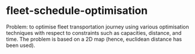 # fleet-schedule-optimisation

Problem: to optimise fleet transportation journey using various optimisation techniques with respect to constraints such as capacities, distance, and time. The problem is based on a 2D map (hence, euclidean distance has been used).
